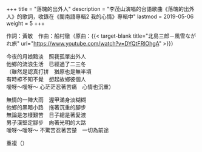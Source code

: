 +++
title = "落魄的出外人"
description = "李茂山演唱的台語歌曲《落魄的出外人》的歌詞，收錄在《閩南語專輯2 我的心情》專輯中"
lastmod = 2019-05-06
weight = 5
+++

作詞：黃敏　作曲：船村徹（原曲：{{< target-blank title="北島三郎－風雪ながれ旅" url="https://www.youtube.com/watch?v=DYQtFRlOhgA" >}}）  

今夜的月娘黯淡　照我孤單出外人  
他鄉的流浪生活　已經過了二三冬  
（雖然是認真打拼　猶原也是無半項  
有時袸不知不覺　想起故鄉彼個人  
噯呀～噯呀～ 心茫茫忍著苦痛　心情也沉重）  

無情的一陣大雨　渥甲滿身淡糊糊  
他鄉的黑暗小路　拖著沉重的腳步  
無論是怎樣艱苦　日子總是著愛渡  
男子漢堅定腳步　向著光明的大路  
噯呀～噯呀～ 不驚苦忍著苦楚　一切為前途  

重複（）
